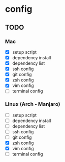 # config

## TODO
### Mac
- [x] setup script
- [x] dependency install
- [x] dependency list
- [x] ssh config
- [x] git config
- [x] zsh config
- [x] vim config
- [ ] terminal config
### Linux (Arch - Manjaro)
- [ ] setup script
- [ ] dependency install
- [ ] dependency list
- [ ] ssh config
- [ ] git config
- [x] zsh config
- [x] vim config
- [ ] terminal config
